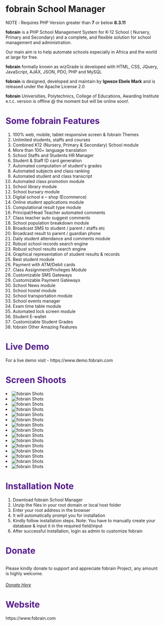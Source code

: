 # fobrain School Manager

<p>NOTE : Requires PHP Version greater than <b>7</b> or below <b>8.3.11</b></p>

<b>fobrain</b> is a PHP School Management System for K-12 School ( Nursery, Primary and Secondary)  and a  complete, and flexible solution for school management and administration.

Our main aim is to help automate schools especially in Africa and the world at large for free.

<b>fobrain</b> formally known as wizGrade is developed with HTML, CSS, JQuery, JavaScript, AJAX, JSON, PDO, PHP and MySQL

<b>fobrain</b> is designed, developed and maintain by <b>Igweze Ebele Mark</b> and is released under the Apache License 2.0 

<b>fobrain</b> Universities, Polytechnics, College of Educations, Awarding Institute e.t.c. version is offline @ the moment but will be online soon!. 

<h1 style="color:#551A8B">Some fobrain Features</h1> 

<ol> 
<li>100% web, mobile, tablet responsive screen & fobrain Themes</li>
<li>Unlimited students, staffs and courses</li>
<li>Combined K12 (Nursery, Primary & Secondary) School module</li>
<li>More than 100+ language translation</li>
<li>School Staffs and Students HR Manager</li>
<li>Student & Staff ID card generation</li>
<li>Automated computation of student's grades</li>
<li>Automated subjects and class ranking</li>
<li>Automated student and class transcript</li>
<li>Automated class promotion module</li>
<li>School library module</li>
<li>School bursary module</li> 
<li>Digital school e – shop (Ecommerce) </li>
<li>Online student applications module</li>
<li>Computational result type module</li>  
<li>Principal/Head Teacher automated comments</li>
<li>Class teacher auto suggest comments</li>
<li>School population breakdown module</li>
<li>Broadcast SMS to student / parent / staffs etc</li>
<li>Broadcast result to parent / guardian phone</li>
<li>Daily student attendance and comments module</li>
<li>Robust school records search engine</li>
<li>Robust school results search engine</li>
<li>Graphical representation of student results & records</li>
<li>Best student module</li>
<li>Payment with ATM/Debit cards</li>  
<li>Class Assignment/Privileges Module</li>
<li>Customizable SMS Gateways</li>
<li>Customizable Payment Gateways</li>
<li>School News module</li>
<li>School hostel module</li>
<li>School transportation module</li>
<li>School events manager</li>
<li>Exam time table  module</li>
<li>Automated lock screen  module</li>
<li>Student E-wallet</li>
<li>Customizable Student Grades</li>
<li>fobrain Other Amazing Features</li>
</ol>

<h1 style="color:#551A8B !important;">Live Demo</h1>
For a live demo visit - https://www.demo.fobrain.com

<h1 style="color:#551A8B !important;">Screen Shoots</h1>

<li><img scr="https://www.fobrain.com/github/fobrain__shot__1.png" alt="fobrain Shots" /></li>
<li><img scr="https://www.fobrain.com/github/fobrain__shot__2.png" alt="fobrain Shots" /></li>
<li><img scr="https://www.fobrain.com/github/fobrain__shot__3.png" alt="fobrain Shots" /></li>
<li><img scr="https://www.fobrain.com/github/fobrain__shot__4.png" alt="fobrain Shots" /></li>
<li><img scr="https://www.fobrain.com/github/fobrain__shot__5.png" alt="fobrain Shots" /></li>
<li><img scr="https://www.fobrain.com/github/fobrain__shot__6.png" alt="fobrain Shots" /></li>
<li><img scr="https://www.fobrain.com/github/fobrain__shot__7.png" alt="fobrain Shots" /></li>
<li><img scr="https://www.fobrain.com/github/fobrain__shot__8.png" alt="fobrain Shots" /></li>
<li><img scr="https://www.fobrain.com/github/fobrain__shot__9.png" alt="fobrain Shots" /></li>
<li><img scr="https://www.fobrain.com/github/fobrain__shot__10.png" alt="fobrain Shots" /></li>
<li><img scr="https://www.fobrain.com/github/fobrain__shot__11.png" alt="fobrain Shots" /></li>
<li><img scr="https://www.fobrain.com/github/fobrain__shot__12.png" alt="fobrain Shots" /></li>
<li><img scr="https://www.fobrain.com/github/fobrain__shot__13.png" alt="fobrain Shots" /></li>
<li><img scr="https://www.fobrain.com/github/fobrain__shot__14.png" alt="fobrain Shots" /></li>
<li><img scr="https://www.fobrain.com/github/fobrain__shot__15.png" alt="fobrain Shots" /></li>


<h1 style="color:#551A8B !important;">Installation Note</h1>
<ol>
<li>Download fobrain School Manager</li>
<li>Unzip the files in your root domain or local host folder</li>
<li>Enter your root address in the browser</li>
<li>It will automatically prompt you for installation</li>
<li> Kindly follow installation steps. Note: You have to manually create your database & input  it in the required field/input</li>
<li>After successful installation, login as admin to customize fobrain</li>
</ol>

       
<h1 style="color:#551A8B !important;">Donate</h1>

<h6 style="color:blue !important;"> </h6>Please kindly donate to support and appreciate fobrain Project, any amount is highly welcome.</h6>

 <h6 style="color:blue !important;"><a href="https://www.paypal.com/donate/?hosted_button_id=AZYDYHBJEFYE4" target="_blank">Donate Here</a></h6> 
 

<h1 style="color:#551A8B !important;">Website</h1>
https://www.fobrain.com
